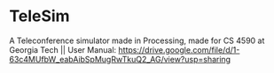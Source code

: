 # TeleSim
A Teleconference simulator made in Processing, made for CS 4590 at Georgia Tech
|| 
User Manual: https://drive.google.com/file/d/1-63c4MUfbW_eabAibSpMugRwTkuQ2_AG/view?usp=sharing
